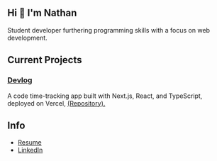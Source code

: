 ## Hi 👋 I'm Nathan 
Student developer furthering programming skills with a focus on web development.


## Current Projects

### <ins>Devlog</ins>
A code time-tracking app built with Next.js, React, and TypeScript, deployed on Vercel,
[(Repository).](https://github.com/nathantebbs/devlog)

## Info
- [Resume](https://nathantebbs.github.io/resume/)
- [LinkedIn](https://www.linkedin.com/in/ntebbs/)

